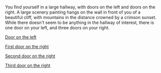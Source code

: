 You find yourself in a large hallway, with doors on the left and doors on the right. A large scenery painting hangs on the wall in front of you of a beautiful cliff, with mountains in the distance crowned by a crimson sunset. 
While there doesn't seem to be anything in the hallway of interest, there is one door on your left, and three doors on your right.

[Door on the left](5-A.md)

[First door on the right](5-B.md)

[Second door on the right](5-C.md)

[Third door on the right](5-D.md)